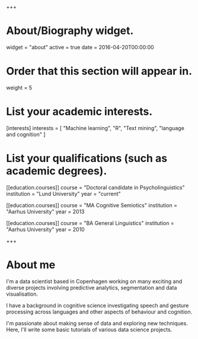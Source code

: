 +++
# About/Biography widget.
widget = "about"
active = true
date = 2016-04-20T00:00:00

# Order that this section will appear in.
weight = 5

# List your academic interests.
[interests]
  interests = [
    "Machine learning",
    "R",
    "Text mining",
    "language and cognition"
  ]

# List your qualifications (such as academic degrees).

[[education.courses]]
  course = "Doctoral candidate in Psycholinguistics"
  institution = "Lund University"
  year = "current"

[[education.courses]]
  course = "MA Cognitive Semiotics"
  institution = "Aarhus University"
  year = 2013

[[education.courses]]
  course = "BA General Linguistics"
  institution = "Aarhus University"
  year = 2010
 
+++

# About me

I'm a data scientist based in Copenhagen working on many exciting and diverse projects involving predictive analytics, segmentation and data visualisation.

I have a background in cognitive science investigating speech and gesture processing across languages and other aspects of behaviour and cognition.

I'm passionate about making sense of data and exploring new techniques. Here, I'll write some basic tutorials of various data science projects.
